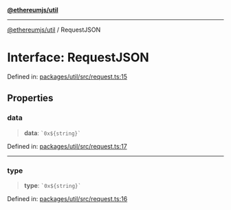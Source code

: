 [**@ethereumjs/util**](../README.md)

***

[@ethereumjs/util](../README.md) / RequestJSON

# Interface: RequestJSON

Defined in: [packages/util/src/request.ts:15](https://github.com/ethereumjs/ethereumjs-monorepo/blob/master/packages/util/src/request.ts#L15)

## Properties

### data

> **data**: `` `0x${string}` ``

Defined in: [packages/util/src/request.ts:17](https://github.com/ethereumjs/ethereumjs-monorepo/blob/master/packages/util/src/request.ts#L17)

***

### type

> **type**: `` `0x${string}` ``

Defined in: [packages/util/src/request.ts:16](https://github.com/ethereumjs/ethereumjs-monorepo/blob/master/packages/util/src/request.ts#L16)
